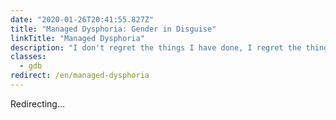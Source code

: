 ```yaml
---
date: "2020-01-26T20:41:55.827Z"
title: "Managed Dysphoria: Gender in Disguise"
linkTitle: "Managed Dysphoria"
description: "I don't regret the things I have done, I regret the things I didn't do when I had the chance."
classes:
  - gdb
redirect: /en/managed-dysphoria
---
```


Redirecting...
